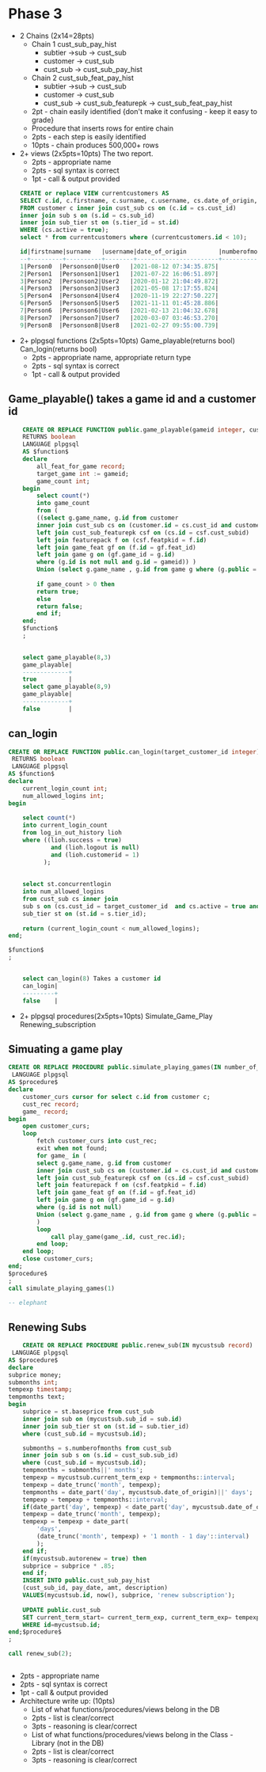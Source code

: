 # Phase  3

- 2 Chains (2x14=28pts)
    - Chain 1 cust_sub_pay_hist
        - subtier ->sub -> cust_sub
        - customer -> cust_sub
        - cust_sub -> cust_sub_pay_hist
    - Chain 2 cust_sub_feat_pay_hist
        - subtier ->sub -> cust_sub
        - customer -> cust_sub
        - cust_sub -> cust_sub_featurepk -> cust_sub_feat_pay_hist
    - 2pt - chain easily identified {don't make it confusing - keep it easy to grade}
    - Procedure that inserts rows for entire chain
    - 2pts - each step is easily identified 
    - 10pts - chain produces 500,000+ rows
- 2+ views  (2x5pts=10pts) The two report. 
    - 2pts - appropriate name
    - 2pts - sql syntax is correct
    - 1pt - call & output provided
    ```sql
    CREATE or replace VIEW currentcustomers AS
    SELECT c.id, c.firstname, c.surname, c.username, cs.date_of_origin, s.numberofmonths, st.tiername
    FROM customer c inner join cust_sub cs on (c.id = cs.cust_id)
    inner join sub s on (s.id = cs.sub_id)
    inner join sub_tier st on (s.tier_id = st.id)
    WHERE (cs.active = true);
    select * from currentcustomers where (currentcustomers.id < 10);

    id|firstname|surname   |username|date_of_origin         |numberofmonths|tiername|
    --+---------+----------+--------+-----------------------+--------------+--------+
    1|Person0  |Personson0|User0   |2021-08-12 07:34:35.875|            12|Silver  |
    2|Person1  |Personson1|User1   |2021-07-22 16:06:51.897|            12|Gold    |
    3|Person2  |Personson2|User2   |2020-01-12 21:04:49.872|            12|Bronze  |
    4|Person3  |Personson3|User3   |2021-05-08 17:17:55.824|             1|Silver  |
    5|Person4  |Personson4|User4   |2020-11-19 22:27:50.227|             1|Silver  |
    6|Person5  |Personson5|User5   |2021-11-11 01:45:28.886|            12|Gold    |
    7|Person6  |Personson6|User6   |2021-02-13 21:04:32.678|             1|Bronze  |
    8|Person7  |Personson7|User7   |2020-03-07 03:46:53.270|            12|Silver  |
    9|Person8  |Personson8|User8   |2021-02-27 09:55:00.739|             1|Bronze  |
    ```
- 2+ plpgsql functions (2x5pts=10pts) Game_playable(returns bool) Can_login(returns bool)
    - 2pts - appropriate name, appropriate return type
    - 2pts - sql syntax is correct
    - 1pt - call & output provided

## Game_playable() takes a game id and a customer id
```sql
    CREATE OR REPLACE FUNCTION public.game_playable(gameid integer, custid integer)
    RETURNS boolean
    LANGUAGE plpgsql
    AS $function$
    declare 
        all_feat_for_game record;
        target_game int := gameid;
        game_count int; 
    begin
        select count(*)
        into game_count
        from (
        ((select g.game_name, g.id from customer
        inner join cust_sub cs on (customer.id = cs.cust_id and customer.id = custid)
        left join cust_sub_featurepk csf on (cs.id = csf.cust_subid)
        left join featurepack f on (csf.featpkid = f.id)
        left join game_feat gf on (f.id = gf.feat_id)
        left join game g on (gf.game_id = g.id) 
        where (g.id is not null and g.id = gameid)) )
        Union (select g.game_name , g.id from game g where (g.public = true and g.id = gameid) )) as x;
        
        if game_count > 0 then 
        return true;
        else
        return false;
        end if; 
    end;
    $function$
    ;

    
    select game_playable(8,3)
    game_playable|
    -------------+
    true         |
    select game_playable(8,9)
    game_playable|
    -------------+
    false        |
```

## can_login
```sql
CREATE OR REPLACE FUNCTION public.can_login(target_customer_id integer)
 RETURNS boolean
 LANGUAGE plpgsql
AS $function$
declare 
	current_login_count int; 
	num_allowed_logins int; 
begin 
	
	select count(*) 
	into current_login_count
	from log_in_out_history lioh 
	where ((lioh.success = true)
			and (lioh.logout is null)
			and (lioh.customerid = 1)
		  );
	
	
	select st.concurrentlogin
	into num_allowed_logins
	from cust_sub cs inner join
	sub s on (cs.cust_id = target_customer_id  and cs.active = true and cs.sub_id = s.id) inner join 
	sub_tier st on (st.id = s.tier_id);
	
	return (current_login_count < num_allowed_logins);
end;

$function$
;


    select can_login(8) Takes a customer id
    can_login|
    ---------+
    false    |
```
- 2+ plpgsql procedures(2x5pts=10pts) Simulate_Game_Play Renewing_subscription 

## Simuating a game play
```sql
CREATE OR REPLACE PROCEDURE public.simulate_playing_games(IN number_of_plays_per_game integer DEFAULT 10)
 LANGUAGE plpgsql
AS $procedure$
declare
	customer_curs cursor for select c.id from customer c; 
	cust_rec record; 
	game_ record; 
begin 
	open customer_curs;
	loop
		fetch customer_curs into cust_rec;
		exit when not found;
		for game_ in (
		select g.game_name, g.id from customer
		inner join cust_sub cs on (customer.id = cs.cust_id and customer.id = 1)
		left join cust_sub_featurepk csf on (cs.id = csf.cust_subid)
		left join featurepack f on (csf.featpkid = f.id)
		left join game_feat gf on (f.id = gf.feat_id)
		left join game g on (gf.game_id = g.id) 
		where (g.id is not null)
		Union (select g.game_name , g.id from game g where (g.public = true))
		)
		loop
			call play_game(game_.id, cust_rec.id);
		end loop; 
	end loop;
	close customer_curs; 
end;
$procedure$
;
call simulate_playing_games(1)

-- elephant
```
## Renewing Subs
```sql
    CREATE OR REPLACE PROCEDURE public.renew_sub(IN mycustsub record)
 LANGUAGE plpgsql
AS $procedure$
declare
subprice money;
submonths int;
tempexp timestamp;
tempmonths text;
begin 
	subprice = st.baseprice from cust_sub 
	inner join sub on (mycustsub.sub_id = sub.id)
	inner join sub_tier st on (st.id = sub.tier_id)
	where (cust_sub.id = mycustsub.id);

	submonths = s.numberofmonths from cust_sub
	inner join sub s on (s.id = cust_sub.sub_id)
	where (cust_sub.id = mycustsub.id);
	tempmonths = submonths||' months';
	tempexp = mycustsub.current_term_exp + tempmonths::interval;
	tempexp = date_trunc('month', tempexp);
	tempmonths = date_part('day', mycustsub.date_of_origin)||' days';
	tempexp = tempexp + tempmonths::interval;
	if(date_part('day', tempexp) < date_part('day', mycustsub.date_of_origin)) then
	tempexp = date_trunc('month', tempexp);
	tempexp = tempexp + date_part(
        'days', 
        (date_trunc('month', tempexp) + '1 month - 1 day'::interval)
        );
	end if;
	if(mycustsub.autorenew = true) then
	subprice = subprice * .85;
	end if;
	INSERT INTO public.cust_sub_pay_hist
	(cust_sub_id, pay_date, amt, description)
	VALUES(mycustsub.id, now(), subprice, 'renew subscription');
		
	UPDATE public.cust_sub
	SET current_term_start= current_term_exp, current_term_exp= tempexp - '1 day'::interval
	WHERE id=mycustsub.id;
end;$procedure$
;

call renew_sub(2);



``` 
- 2pts - appropriate name
- 2pts - sql syntax is correct
- 1pt - call & output provided
- Architecture write up: (10pts)
    - List of what functions/procedures/views belong in the DB
    - 2pts - list is clear/correct
    - 3pts - reasoning is clear/correct
    - List of what functions/procedures/views belong in the Class   - Library (not in the DB)
    - 2pts - list is clear/correct
    - 3pts - reasoning is clear/correct